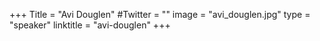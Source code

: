+++
Title = "Avi Douglen"
#Twitter = ""
image = "avi_douglen.jpg"
type = "speaker"
linktitle = "avi-douglen"
+++